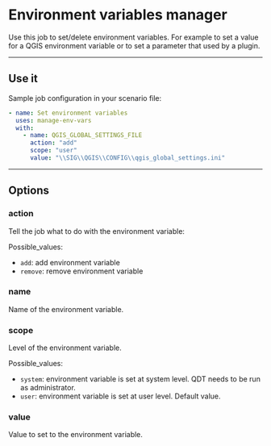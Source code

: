 # Environment variables manager

Use this job to set/delete environment variables. For example to set a value for a QGIS environment variable or to set a parameter that used by a plugin.

----

## Use it

Sample job configuration in your scenario file:

```yaml
- name: Set environment variables
  uses: manage-env-vars
  with:
    - name: QGIS_GLOBAL_SETTINGS_FILE
      action: "add"
      scope: "user"
      value: "\\SIG\\QGIS\\CONFIG\\qgis_global_settings.ini"
```

----

## Options

### action

Tell the job what to do with the environment variable:

Possible_values:

- `add`: add environment variable
- `remove`: remove environment variable

### name

Name of the environment variable.

### scope

Level of the environment variable.

Possible_values:

- `system`: environment variable is set at system level. QDT needs to be run as administrator.
- `user`: environment variable is set at user level. Default value.

### value

Value to set to the environment variable.

